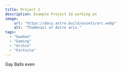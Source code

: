 ```yaml
---
title: Project 1
description: Example Project Im working on
image:
    url: "https://docs.astro.build/assets/arc.webp"
    alt: "Thumbnail of Astro arcs."
tags: 
  - "GwaGwa"
  - "Gaming"
  - "Urchin"
  - "Fortnite"
---
```


Gay Balls even